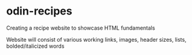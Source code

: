 # odin-recipes

Creating a recipe website to showcase HTML fundamentals

Website will consist of various working links, images, header sizes, lists, bolded/italicized words